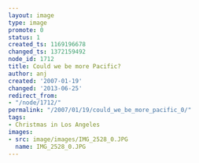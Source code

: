 ```yaml
---
layout: image
type: image
promote: 0
status: 1
created_ts: 1169196678
changed_ts: 1372159492
node_id: 1712
title: Could we be more Pacific?
author: anj
created: '2007-01-19'
changed: '2013-06-25'
redirect_from:
- "/node/1712/"
permalink: "/2007/01/19/could_we_be_more_pacific_0/"
tags:
- Christmas in Los Angeles
images:
- src: image/images/IMG_2528_0.JPG
  name: IMG_2528_0.JPG
---
```


